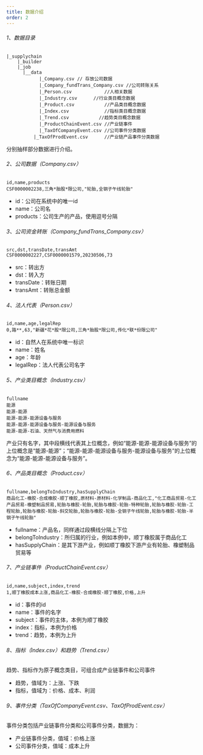 ```yaml
---
title: 数据介绍
order: 2
---
```


###### 1、数据目录

```
|_supplychain
	|_builder
  	|_job
      |__data
        	|_Company.csv // 存放公司数据
        	|_Company_fundTrans_Company.csv	//公司转账关系
        	|_Person.csv			//人相关数据
        	|_Industry.csv		//行业类目概念数据
        	|_Product.csv			//产品类目概念数据
        	|_Index.csv				//指标类目概念数据
        	|_Trend.csv			  //趋势类目概念数据
        	|_ProductChainEvent.csv //产业链事件
        	|_TaxOfCompanyEvent.csv //公司事件分类数据
          |_TaxOfProdEvent.csv		//产业链产品事件分类数据
```

分别抽样部分数据进行介绍。

###### 2、公司数据（Company.csv）

```
id,name,products
CSF0000002238,三角*胎股*限公司,"轮胎,全钢子午线轮胎"
```

- id：公司在系统中的唯一id
- name：公司名
- products：公司生产的产品，使用逗号分隔

###### 3、公司资金转账（Company_fundTrans_Company.csv）

```
src,dst,transDate,transAmt
CSF0000002227,CSF0000001579,20230506,73
```

- src：转出方
- dst：转入方
- transDate：转账日期
- transAmt：转账总金额

###### 4、法人代表（Person.csv）

```
id,name,age,legalRep
0,路**,63,"新疆*花*股*限公司,三角*胎股*限公司,传化*联*份限公司"
```

- id：自然人在系统中唯一标识
- name：姓名
- age：年龄
- legalRep：法人代表公司名字

###### 5、产业类目概念（Industry.csv）

```
fullname
能源
能源-能源
能源-能源-能源设备与服务
能源-能源-能源设备与服务-能源设备与服务
能源-能源-石油、天然气与消费用燃料
```

产业只有名字，其中段横线代表其上位概念，例如“能源-能源-能源设备与服务”的上位概念是“能源-能源”；“能源-能源-能源设备与服务-能源设备与服务”的上位概念为“能源-能源-能源设备与服务”。

###### 6、产品类目概念（Product.csv）

```
fullname,belongToIndustry,hasSupplyChain
商品化工-橡胶-合成橡胶-顺丁橡胶,原材料-原材料-化学制品-商品化工,"化工商品贸易-化工产品贸易-橡塑制品贸易,轮胎与橡胶-轮胎,轮胎与橡胶-轮胎-特种轮胎,轮胎与橡胶-轮胎-工程轮胎,轮胎与橡胶-轮胎-斜交轮胎,轮胎与橡胶-轮胎-全钢子午线轮胎,轮胎与橡胶-轮胎-半钢子午线轮胎"
```

- fullname：产品名，同样通过段横线分隔上下位
- belongToIndustry：所归属的行业，例如本例中，顺丁橡胶属于商品化工
- hasSupplyChain：是其下游产业，例如顺丁橡胶下游产业有轮胎、橡塑制品贸易等

###### 7、产业链事件（ProductChainEvent.csv）

```
id,name,subject,index,trend
1,顺丁橡胶成本上涨,商品化工-橡胶-合成橡胶-顺丁橡胶,价格,上升
```

- id：事件的id
- name：事件的名字
- subject：事件的主体，本例为顺丁橡胶
- index：指标，本例为价格
- trend：趋势，本例为上升

###### 8、指标（Index.csv）和趋势（Trend.csv）

趋势、指标作为原子概念类目，可组合成产业链事件和公司事件

- 趋势，值域为：上涨、下跌
- 指标，值域为：价格、成本、利润

###### 9、事件分类（TaxOfCompanyEvent.csv、TaxOfProdEvent.csv）

事件分类包括产业链事件分类和公司事件分类，数据为：

- 产业链事件分类，值域：价格上涨
- 公司事件分类，值域：成本上升
